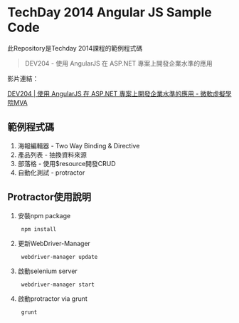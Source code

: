 # TechDay 2014 Angular JS Sample Code

此Repository是Techday 2014課程的範例程式碼

> DEV204 - 使用 AngularJS 在 ASP.NET 專案上開發企業水準的應用

影片連結：

[DEV204 | 使用 AngularJS 在 ASP.NET 專案上開發企業水準的應用 - 微軟虛擬學院MVA](http://www.microsoftvirtualacademy.com/training-courses/techdays-taiwan-2014-breakout-sessions-dev)


## 範例程式碼

1. 海報編輯器 - Two Way Binding & Directive
1. 產品列表 - 抽換資料來源
1. 部落格 - 使用$resource開發CRUD
1. 自動化測試 - protractor

## Protractor使用說明

1. 安裝npm package
 
		npm install
1. 更新WebDriver-Manager

		webdriver-manager update

1. 啟動selenium server

		webdriver-manager start

1. 啟動protractor via grunt

		grunt  

